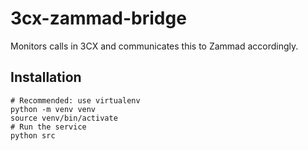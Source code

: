 # 3cx-zammad-bridge

Monitors calls in 3CX and communicates this to Zammad accordingly.

## Installation

```shell
# Recommended: use virtualenv
python -m venv venv
source venv/bin/activate
# Run the service
python src
```
